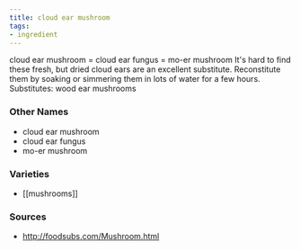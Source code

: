 ```yaml
---
title: cloud ear mushroom
tags:
- ingredient
---
```

cloud ear mushroom = cloud ear fungus = mo-er mushroom It's hard to find these fresh, but dried cloud ears are an excellent substitute. Reconstitute them by soaking or simmering them in lots of water for a few hours. Substitutes: wood ear mushrooms

### Other Names

* cloud ear mushroom
* cloud ear fungus
* mo-er mushroom

### Varieties

* [[mushrooms]]

### Sources
* http://foodsubs.com/Mushroom.html
